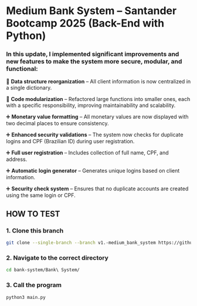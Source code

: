 # Medium Bank System – Santander Bootcamp 2025 (Back-End with Python)

### In this update, I implemented significant improvements and new features to make the system more secure, modular, and functional:

🔼 **Data structure reorganization** – All client information is now centralized in a single dictionary.

🔼 **Code modularization** – Refactored large functions into smaller ones, each with a specific responsibility, improving maintainability and scalability.

➕ **Monetary value formatting** – All monetary values are now displayed with two decimal places to ensure consistency.

➕ **Enhanced security validations** – The system now checks for duplicate logins and CPF (Brazilian ID) during user registration.

➕ **Full user registration** – Includes collection of full name, CPF, and address.

➕ **Automatic login generator** – Generates unique logins based on client information.

➕ **Security check system** – Ensures that no duplicate accounts are created using the same login or CPF.

## HOW TO TEST

### 1. Clone this branch
```bash
git clone --single-branch --branch v1.-medium_bank_system https://github.com/vgomes-p/bank-system.git
```

### 2. Navigate to the correct directory
```bash
cd bank-system/Bank\ System/
```

### 3. Call the program
```bash
python3 main.py
```
